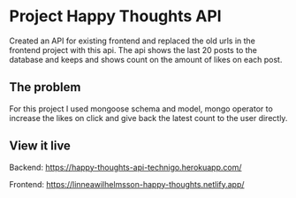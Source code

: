 # Project Happy Thoughts API

Created an API for existing frontend and replaced the old urls in the frontend
project with this api. The api shows the last 20 posts to the database and keeps
and shows count on the amount of likes on each post.

## The problem

For this project I used mongoose schema and model, mongo operator to increase
the likes on click and give back the latest count to the user directly.

## View it live

Backend: https://happy-thoughts-api-technigo.herokuapp.com/

Frontend: https://linneawilhelmsson-happy-thoughts.netlify.app/
